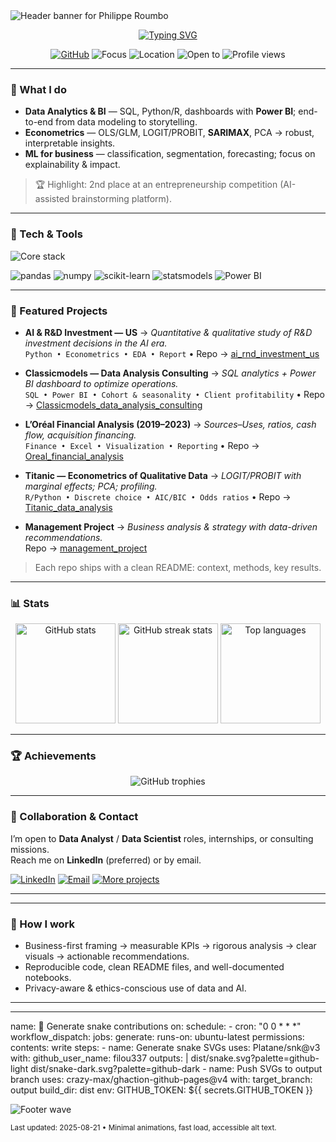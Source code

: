 <!-- Profile README for @filou337 — animated, recruiter-friendly, dark-mode aware -->

<!-- Header banner -->
<img src="https://capsule-render.vercel.app/api?type=waving&color=0:8A2BE2,100:1E90FF&height=220&section=header&text=Philippe%20Roumbo&fontSize=48&fontAlignY=35&desc=Data%20Analytics%20•%20BI%20•%20Econometrics&descAlignY=55&animation=fadeIn" alt="Header banner for Philippe Roumbo">

<!-- Typing tagline (subtle animation) -->
<div align="center">
  
[![Typing SVG](https://readme-typing-svg.demolab.com?font=Inter&weight=500&pause=1200&center=true&vCenter=true&width=760&lines=Data+Analyst+%7C+Big+Data+%26+BI+%40+USPN;Econometrics+%E2%80%94+OLS%2C+LOGIT%2C+SARIMAX;SQL+%E2%80%A2+Power+BI+%E2%80%A2+Python%2FR;Turning+messy+data+into+clear+decisions)](https://git.io/typing-svg)

</div>

<p align="center">
  <a href="https://github.com/filou337"><img alt="GitHub" src="https://img.shields.io/badge/GitHub-filou337-181717?logo=github"></a>
  <img alt="Focus" src="https://img.shields.io/badge/Focus-Data%20Analytics%20%7C%20BI%20%7C%20Econometrics-4CAF50">
  <img alt="Location" src="https://img.shields.io/badge/Location-France-1E90FF">
  <img alt="Open to" src="https://img.shields.io/badge/Open%20to-Data%20Analyst%20%7C%20Data%20Scientist-8A2BE2">
  <img alt="Profile views" src="https://komarev.com/ghpvc/?username=filou337&style=flat-square&color=blue">
</p>

---

### 🚀 What I do
- **Data Analytics & BI** — SQL, Python/R, dashboards with **Power BI**; end-to-end from data modeling to storytelling.
- **Econometrics** — OLS/GLM, LOGIT/PROBIT, **SARIMAX**, PCA → robust, interpretable insights.
- **ML for business** — classification, segmentation, forecasting; focus on explainability & impact.

> 🏆 Highlight: 2nd place at an entrepreneurship competition (AI-assisted brainstorming platform).

---

### 🧰 Tech & Tools
<p align="left">
  <img src="https://skillicons.dev/icons?i=python,r,postgresql,mysql,sqlite,git,docker,vscode&perline=12" alt="Core stack">
</p>

<p>
  <img src="https://img.shields.io/badge/pandas-150458?logo=pandas&logoColor=white" alt="pandas">
  <img src="https://img.shields.io/badge/numpy-013243?logo=numpy&logoColor=white" alt="numpy">
  <img src="https://img.shields.io/badge/scikit--learn-F7931E?logo=scikitlearn&logoColor=white" alt="scikit-learn">
  <img src="https://img.shields.io/badge/statsmodels-1A1A1A" alt="statsmodels">
  <img src="https://img.shields.io/badge/Power%20BI-F2C811?logo=powerbi&logoColor=000" alt="Power BI">
</p>

---

### 📌 Featured Projects
- **AI & R&D Investment — US** → *Quantitative & qualitative study of R&D investment decisions in the AI era.*  
  `Python • Econometrics • EDA • Report` • Repo → <a href="https://github.com/filou337/ai_rnd_investment_us">ai_rnd_investment_us</a>

- **Classicmodels — Data Analysis Consulting** → *SQL analytics + Power BI dashboard to optimize operations.*  
  `SQL • Power BI • Cohort & seasonality • Client profitability` • Repo → <a href="https://github.com/filou337/Classicmodels_data_analysis_consulting">Classicmodels_data_analysis_consulting</a>

- **L’Oréal Financial Analysis (2019–2023)** → *Sources–Uses, ratios, cash flow, acquisition financing.*  
  `Finance • Excel • Visualization • Reporting` • Repo → <a href="https://github.com/filou337/Oreal_financial_analysis">Oreal_financial_analysis</a>

- **Titanic — Econometrics of Qualitative Data** → *LOGIT/PROBIT with marginal effects; PCA; profiling.*  
  `R/Python • Discrete choice • AIC/BIC • Odds ratios` • Repo → <a href="https://github.com/filou337/Titanic_data_analysis">Titanic_data_analysis</a>

- **Management Project** → *Business analysis & strategy with data-driven recommendations.*  
  Repo → <a href="https://github.com/filou337/management_project">management_project</a>

> Each repo ships with a clean README: context, methods, key results.

---

### 📊 Stats 
<div align="center">

<picture>
  <source media="(prefers-color-scheme: dark)" srcset="https://github-readme-stats.vercel.app/api?username=filou337&show_icons=true&include_all_commits=true&count_private=true&hide_title=true&rank_icon=github&theme=github_dark&bg_color=00000000">
  <img src="https://github-readme-stats.vercel.app/api?username=filou337&show_icons=true&include_all_commits=true&count_private=true&hide_title=true&rank_icon=github&theme=default&bg_color=00000000" height="160" alt="GitHub stats">
</picture>

<picture>
  <source media="(prefers-color-scheme: dark)" srcset="https://streak-stats.demolab.com?user=filou337&hide_border=true&theme=github-dark-blue">
  <img src="https://streak-stats.demolab.com?user=filou337&hide_border=true" height="160" alt="GitHub streak stats">
</picture>


<picture>
  <source media="(prefers-color-scheme: dark)" srcset="https://github-readme-stats.vercel.app/api/top-langs/?username=filou337&layout=compact&langs_count=10&theme=github_dark&bg_color=00000000">
  <img src="https://github-readme-stats.vercel.app/api/top-langs/?username=filou337&layout=compact&langs_count=10&bg_color=00000000" height="160" alt="Top languages">
</picture>



</div>

---

### 🏆 Achievements
<p align="center">
  <img src="https://github-profile-trophy.vercel.app/?username=filou337&theme=flat&no-frame=true&no-bg=true&margin-w=8" alt="GitHub trophies">
</p>

---

### 💼 Collaboration & Contact
I’m open to **Data Analyst** / **Data Scientist** roles, internships, or consulting missions.  
Reach me on **LinkedIn** (preferred) or by email.

<p>
  <a href="https://www.linkedin.com/in/philippe-roumbo" target="_blank"><img alt="LinkedIn" src="https://img.shields.io/badge/LinkedIn-0A66C2?logo=linkedin&logoColor=white"></a>
  <a href="mailto:your.email@example.com"><img alt="Email" src="https://img.shields.io/badge/Email-Contact%20me!-D14836?logo=gmail&logoColor=white"></a>
  <a href="https://github.com/filou337?tab=repositories"><img alt="More projects" src="https://img.shields.io/badge/More%20projects-Explore%20repos-181717?logo=github"></a>
</p>

---
---

### 🔎 How I work
- Business-first framing → measurable KPIs → rigorous analysis → clear visuals → actionable recommendations.  
- Reproducible code, clean README files, and well-documented notebooks.  
- Privacy-aware & ethics-conscious use of data and AI.

---
---

name: 🐍 Generate snake contributions
on:
  schedule:
    - cron: "0 0 * * *"
  workflow_dispatch:
jobs:
  generate:
    runs-on: ubuntu-latest
    permissions:
      contents: write
    steps:
      - name: Generate snake SVGs
        uses: Platane/snk@v3
        with:
          github_user_name: filou337
          outputs: |
            dist/snake.svg?palette=github-light
            dist/snake-dark.svg?palette=github-dark
      - name: Push SVGs to output branch
        uses: crazy-max/ghaction-github-pages@v4
        with:
          target_branch: output
          build_dir: dist
        env:
          GITHUB_TOKEN: ${{ secrets.GITHUB_TOKEN }}



<img src="https://capsule-render.vercel.app/api?type=waving&color=0:1E90FF,100:8A2BE2&height=120&section=footer" alt="Footer wave">

<sub>Last updated: 2025-08-21 • Minimal animations, fast load, accessible alt text.</sub>
